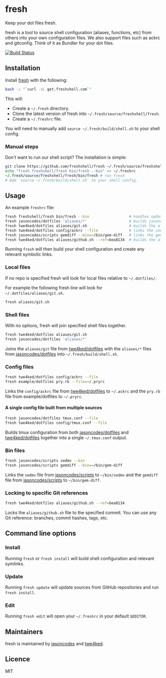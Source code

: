 # fresh

Keep your dot files fresh.

fresh is a tool to source shell configuration (aliases, functions, etc) from
others into your own configuration files. We also support files such as ackrc
and gitconfig. Think of it as Bundler for your dot files.

[![Build Status](https://secure.travis-ci.org/freshshell/fresh.png?branch=master)](http://travis-ci.org/freshshell/fresh)

## Installation

Install [fresh](http://freshshell.com/) with the following:

``` sh
bash -c "`curl -sL get.freshshell.com`"
```

This will:

* Create a `~/.fresh` directory.
* Clone the latest version of fresh into `~/.fresh/source/freshshell/fresh`.
* Create a `~/.freshrc` file.

You will need to manually add `source ~/.fresh/build/shell.sh` to your shell config.

### Manual steps

Don't want to run our shell script? The installation is simple:

``` sh
git clone https://github.com/freshshell/fresh ~/.fresh/source/freshshell/fresh
echo "fresh freshshell/fresh bin/fresh --bin" >> ~/.freshrc
~/.fresh/source/freshshell/fresh/bin/fresh # run fresh
# Add `source ~/.fresh/build/shell.sh` to your shell config.
```

## Usage

An example `freshrc` file:

``` sh
fresh freshshell/fresh bin/fresh --bin                  # handles updating fresh
fresh jasoncodes/dotfiles 'aliases/*'                   # builds jasoncodes' aliases into ~/.fresh/build.sh
fresh twe4ked/dotfiles aliases/git.sh                   # builds the aliases/git file into ~/.fresh/build/shell.sh
fresh twe4ked/dotfiles config/ackrc --file              # links the config/ackrc file to ~/.ackrc
fresh jasoncodes/scripts gemdiff --bin=~/bin/gem-diff   # links the gemdiff file to ~/bin/gem-diff
fresh twe4ked/dotfiles aliases/github.sh --ref=bea8134  # builds the aliases/github.sh file locked to the specified git ref
```

Running `fresh` will then build your shell configuration and create any relevant symbolic links.

### Local files

If no repo is specified fresh will look for local files relative to `~/.dotfiles/`.

For example the following fresh line will look for `~/.dotfiles/aliases/git.sh`.

``` sh
fresh aliases/git.sh
```

### Shell files

With no options, fresh will join specified shell files together.

``` sh
fresh twe4ked/dotfiles aliases/git.sh
fresh jasoncodes/dotfiles 'aliases/*'
```

Joins the `aliases/git` file from [twe4ked/dotfiles] with the `aliases/*` files
from [jasoncodes/dotfiles] into `~/.fresh/build/shell.sh`.

### Config files

``` sh
fresh twe4ked/dotfiles config/ackrc --file
fresh example/dotfiles pry.rb --file=~/.pryrc
```

Links the `config/ackrc` file from [twe4ked/dotfiles] to `~/.ackrc`
and the `pry.rb` file from example/dotfiles to `~/.pryrc`.

#### A single config file built from multiple sources

``` sh
fresh jasoncodes/dotfiles tmux.conf --file
fresh twe4ked/dotfiles config/tmux.conf --file
```

Builds tmux configuration from both [jasoncodes/dotfiles] and [twe4ked/dotfiles]
together into a single `~/.tmux.conf` output.

### Bin files

``` sh
fresh jasoncodes/scripts sedmv --bin
fresh jasoncodes/scripts gemdiff --bin=~/bin/gem-diff
```

Links the `sedmv` file from [jasoncodes/scripts] to `~/bin/sedmv`
and the `gemdiff` file from [jasoncodes/scripts] to `~/bin/gem-diff`.

### Locking to specific Git references

``` sh
fresh twe4ked/dotfiles aliases/github.sh --ref=bea8134
```

Locks the `aliases/github.sh` file to the specified commit.
You can use any Git reference: branches, commit hashes, tags, etc.

## Command line options

### Install

Running `fresh` or `fresh install` will build shell configuration and relevant
symlinks.

### Update

Running `fresh update` will update sources from GitHub repositories and run `fresh install`.

### Edit

Running `fresh edit` will open your `~/.freshrc` in your default `$EDITOR`.

## Maintainers

fresh is maintained by [jasoncodes] and [twe4ked].

## Licence

MIT

[jasoncodes/dotfiles]: https://github.com/jasoncodes/dotfiles
[jasoncodes/scripts]: https://github.com/jasoncodes/scripts
[twe4ked/dotfiles]: https://github.com/twe4ked/dotfiles
[jasoncodes]: https://github.com/jasoncodes
[twe4ked]: https://github.com/twe4ked
